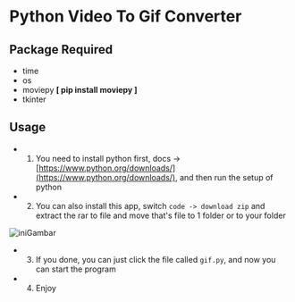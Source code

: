 # Python Video To Gif Converter

## Package Required
- time
- os
- moviepy **[ pip install moviepy ]**
- tkinter

## Usage
- 1. You need to install python first, docs -> [https://www.python.org/downloads/](https://www.python.org/downloads/), and then run the setup of python
- 2. You can also install this app, switch `code -> download zip` and extract the rar to file and move that's file to 1 folder or to your folder

<img src="https://cdn.discordapp.com/attachments/777509514890313758/792403274007314492/unknown.png" alt="iniGambar">

- 3. If you done, you can just click the file called `gif.py`, and now you can start the program

- 4. Enjoy 

